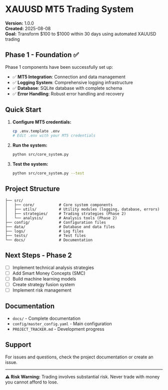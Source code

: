 # XAUUSD MT5 Trading System

**Version:** 1.0.0  
**Created:** 2025-08-08  
**Goal:** Transform $100 to $1000 within 30 days using automated XAUUSD trading

## Phase 1 - Foundation ✅

Phase 1 components have been successfully set up:

- ✅ **MT5 Integration**: Connection and data management
- ✅ **Logging System**: Comprehensive logging infrastructure  
- ✅ **Database**: SQLite database with complete schema
- ✅ **Error Handling**: Robust error handling and recovery

## Quick Start

1. **Configure MT5 credentials:**
   ```bash
   cp .env.template .env
   # Edit .env with your MT5 credentials
   ```

2. **Run the system:**
   ```bash
   python src/core_system.py
   ```

3. **Test the system:**
   ```bash
   python src/core_system.py --test
   ```

## Project Structure

```
├── src/
│   ├── core/           # Core system components
│   ├── utils/          # Utility modules (logging, database, errors)
│   ├── strategies/     # Trading strategies (Phase 2)
│   └── analysis/       # Analysis tools (Phase 2)
├── config/             # Configuration files
├── data/               # Database and data files
├── logs/               # Log files
├── tests/              # Test files
└── docs/               # Documentation
```

## Next Steps - Phase 2

- [ ] Implement technical analysis strategies
- [ ] Add Smart Money Concepts (SMC)
- [ ] Build machine learning models
- [ ] Create strategy fusion system
- [ ] Implement risk management

## Documentation

- `docs/` - Complete documentation
- `config/master_config.yaml` - Main configuration
- `PROJECT_TRACKER.md` - Development progress

## Support

For issues and questions, check the project documentation or create an issue.

---
**⚠️ Risk Warning:** Trading involves substantial risk. Never trade with money you cannot afford to lose.
